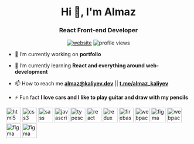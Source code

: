 <h1 align="center">Hi 👋, I'm Almaz</h1>
<h3 align="center">React Front-end Developer</h3>

<p align="center">
  <a href="https://kaliyev.dev/"><img src="https://img.shields.io/static/v1?label=&labelColor=505050&message=website&color=%230064b7&style=flat&logo=google-chrome&logoColor=%23fff" alt="website" /></a>
  <img src="https://komarev.com/ghpvc/?username=gr2en&color=0064b7&style=flat" alt="profile views" />
</p>

- 🔭 I’m currently working on **portfolio**

- 🌱 I’m currently learning **React and everything around web-development**

- 📫 How to reach me **almaz@kaliyev.dev** || **<a href="https://t.me/almaz_kaliyev" target="blank">t.me/almaz_kaliyev</a>**

- ⚡ Fun fact **I love cars and I like to play guitar and draw with my pencils**

<p align="left"><img src="https://devicons.github.io/devicon/devicon.git/icons/html5/html5-original-wordmark.svg" alt="html5" width="40" height="40"/> <img src="https://devicons.github.io/devicon/devicon.git/icons/css3/css3-original-wordmark.svg" alt="css3" width="40" height="40"/> <img src="https://devicons.github.io/devicon/devicon.git/icons/sass/sass-original.svg" alt="sass" width="40" height="40"/> <img src="https://devicons.github.io/devicon/devicon.git/icons/javascript/javascript-original.svg" alt="javascript" width="40" height="40"/> <img src="https://devicons.github.io/devicon/devicon.git/icons/typescript/typescript-original.svg" alt="typescript" width="40" height="40"/> <img src="https://devicons.github.io/devicon/devicon.git/icons/react/react-original-wordmark.svg" alt="react" width="40" height="40"/> <img src="https://devicons.github.io/devicon/devicon.git/icons/redux/redux-original.svg" alt="redux" width="40" height="40"/> <img src="https://www.vectorlogo.zone/logos/firebase/firebase-icon.svg" alt="firebase" width="40" height="40"/> <img src="https://devicons.github.io/devicon/devicon.git/icons/webpack/webpack-original.svg" alt="webpack" width="40" height="40"/> <img src="https://www.vectorlogo.zone/logos/figma/figma-icon.svg" alt="figma" width="40" height="40"/> <img src="https://devicons.github.io/devicon/devicon.git/icons/git/git-original.svg" alt="webpack" width="40" height="40"/> <img src="https://devicons.github.io/devicon/devicon.git/icons/github/github-original.svg" alt="figma" width="40" height="40"/> <img src="https://devicons.github.io/devicon/devicon.git/icons/gitlab/gitlab-original.svg" alt="figma" width="40" height="40"/></p>
